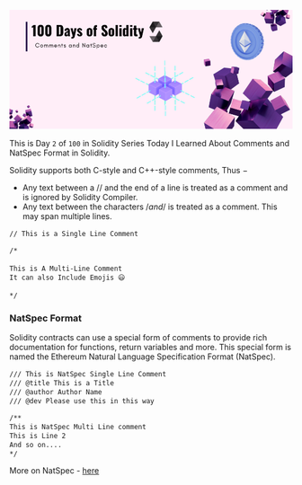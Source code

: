 ![Cover](./cover.png)

This is Day `2` of `100` in Solidity Series
Today I Learned About Comments and NatSpec Format in Solidity.

Solidity supports both C-style and C++-style comments, Thus −

- Any text between a // and the end of a line is treated as a comment and is ignored by Solidity Compiler.
- Any text between the characters /*and*/ is treated as a comment. This may span multiple lines.

```solidity
// This is a Single Line Comment

```

```solidity
/*

This is A Multi-Line Comment 
It can also Include Emojis 😃

*/

```

### NatSpec Format

Solidity contracts can use a special form of comments to provide rich documentation for functions, return variables and more. This special form is named the Ethereum Natural Language Specification Format (NatSpec).

```solidity
/// This is NatSpec Single Line Comment
/// @title This is a Title
/// @author Author Name
/// @dev Please use this in this way
```

```solidity
/**
This is NatSpec Multi Line comment
This is Line 2
And so on....
*/
```

More on NatSpec - [here](https://docs.soliditylang.org/en/latest/natspec-format.html#)
